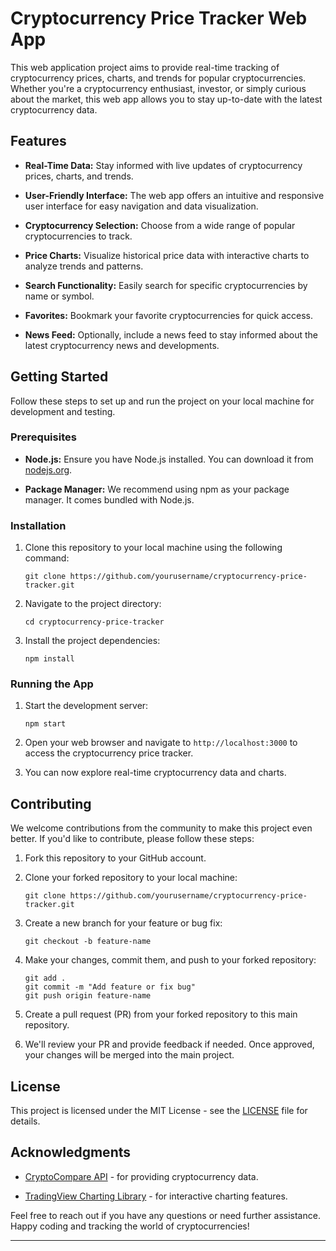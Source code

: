# Cryptocurrency Price Tracker Web App

This web application project aims to provide real-time tracking of cryptocurrency prices, charts, and trends for popular cryptocurrencies. Whether you're a cryptocurrency enthusiast, investor, or simply curious about the market, this web app allows you to stay up-to-date with the latest cryptocurrency data.

## Features

- **Real-Time Data:** Stay informed with live updates of cryptocurrency prices, charts, and trends.

- **User-Friendly Interface:** The web app offers an intuitive and responsive user interface for easy navigation and data visualization.

- **Cryptocurrency Selection:** Choose from a wide range of popular cryptocurrencies to track.

- **Price Charts:** Visualize historical price data with interactive charts to analyze trends and patterns.

- **Search Functionality:** Easily search for specific cryptocurrencies by name or symbol.

- **Favorites:** Bookmark your favorite cryptocurrencies for quick access.

- **News Feed:** Optionally, include a news feed to stay informed about the latest cryptocurrency news and developments.

## Getting Started

Follow these steps to set up and run the project on your local machine for development and testing.

### Prerequisites

- **Node.js:** Ensure you have Node.js installed. You can download it from [nodejs.org](https://nodejs.org/).

- **Package Manager:** We recommend using npm as your package manager. It comes bundled with Node.js.

### Installation

1. Clone this repository to your local machine using the following command:

   ```
   git clone https://github.com/yourusername/cryptocurrency-price-tracker.git
   ```

2. Navigate to the project directory:

   ```
   cd cryptocurrency-price-tracker
   ```

3. Install the project dependencies:

   ```
   npm install
   ```

### Running the App

1. Start the development server:

   ```
   npm start
   ```

2. Open your web browser and navigate to `http://localhost:3000` to access the cryptocurrency price tracker.

3. You can now explore real-time cryptocurrency data and charts.

## Contributing

We welcome contributions from the community to make this project even better. If you'd like to contribute, please follow these steps:

1. Fork this repository to your GitHub account.

2. Clone your forked repository to your local machine:

   ```
   git clone https://github.com/yourusername/cryptocurrency-price-tracker.git
   ```

3. Create a new branch for your feature or bug fix:

   ```
   git checkout -b feature-name
   ```

4. Make your changes, commit them, and push to your forked repository:

   ```
   git add .
   git commit -m "Add feature or fix bug"
   git push origin feature-name
   ```

5. Create a pull request (PR) from your forked repository to this main repository.

6. We'll review your PR and provide feedback if needed. Once approved, your changes will be merged into the main project.

## License

This project is licensed under the MIT License - see the [LICENSE](LICENSE) file for details.

## Acknowledgments

- [CryptoCompare API](https://min-api.cryptocompare.com/) - for providing cryptocurrency data.

- [TradingView Charting Library](https://www.tradingview.com/rest-api-spec/) - for interactive charting features.

Feel free to reach out if you have any questions or need further assistance. Happy coding and tracking the world of cryptocurrencies!

---